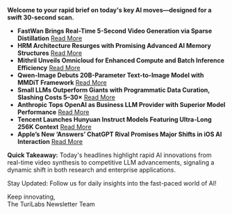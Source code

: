 <p><strong>Welcome to your rapid brief on today's key AI moves—designed for a swift 30-second scan.</strong></p>
<ul>
<li><strong>FastWan Brings Real-Time 5-Second Video Generation via Sparse Distillation</strong> <a href="https://hao-ai-lab.github.io/blogs/fastvideo_post_training/">Read More</a></li>
<li><strong>HRM Architecture Resurges with Promising Advanced AI Memory Structures</strong> <a href="https://medium.com/@gedanken.thesis/the-loop-is-back-why-hrm-is-the-most-exciting-ai-architecture-in-years-7b8c4414c0b3">Read More</a></li>
<li><strong>Mithril Unveils Omnicloud for Enhanced Compute and Batch Inference Efficiency</strong> <a href="https://mithril.ai/blog/foundry-is-now-mithril">Read More</a></li>
<li><strong>Qwen-Image Debuts 20B-Parameter Text-to-Image Model with MMDiT Framework</strong> <a href="https://twitter.com/Alibaba_Qwen/status/1952398250121756992">Read More</a></li>
<li><strong>Small LLMs Outperform Giants with Programmatic Data Curation, Slashing Costs 5–30×</strong> <a href="https://www.tensorzero.com/blog/fine-tuned-small-llms-can-beat-large-ones-at-5-30x-lower-cost-with-programmatic-data-curation/">Read More</a></li>
<li><strong>Anthropic Tops OpenAI as Business LLM Provider with Superior Model Performance</strong> <a href="https://www.zdnet.com/article/anthropic-beats-openai-as-the-top-llm-provider-for-business-and-its-not-even-close/">Read More</a></li>
<li><strong>Tencent Launches Hunyuan Instruct Models Featuring Ultra-Long 256K Context</strong> <a href="https://huggingface.co/collections/tencent/hunyuan-dense-model-6890632cda26b19119c9c5e7">Read More</a></li>
<li><strong>Apple’s New ‘Answers’ ChatGPT Rival Promises Major Shifts in iOS AI Interaction</strong> <a href="https://www.bloomberg.com/news/newsletters/2025-08-03/apple-s-chatgpt-rival-from-new-answers-team-iphone-17-spotted-in-the-wild-mdvmqs6g">Read More</a></li>
</ul>
<p><strong>Quick Takeaway:</strong> Today's headlines highlight rapid AI innovations from real-time video synthesis to competitive LLM advancements, signaling a dynamic shift in both research and enterprise applications.</p>
<p>Stay Updated: Follow us for daily insights into the fast-paced world of AI! </p>
<p>Keep innovating,<br />
The TuriLabs Newsletter Team</p>